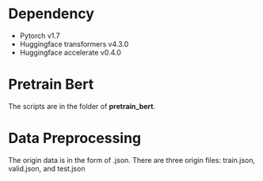 # Dependency
- Pytorch v1.7
- Huggingface transformers v4.3.0
- Huggingface accelerate v0.4.0
# Pretrain Bert
The scripts are in the folder of **pretrain_bert**.

# Data Preprocessing
The origin data is in the form of .json. There are three origin files: train.json, valid.json, and test.json
